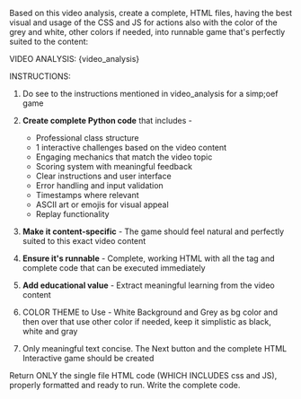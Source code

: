 Based on this video analysis, create a complete, HTML files, having the best visual and usage of the CSS and JS for actions also with the color of the grey and white, other colors if needed, into runnable game that's perfectly suited to the content:

VIDEO ANALYSIS:
{video_analysis}

INSTRUCTIONS:
1. Do see to the instructions mentioned in video_analysis for a simp;oef game
        
2. **Create complete Python code** that includes -
   - Professional class structure
   - 1 interactive challenges based on the video content
   - Engaging mechanics that match the video topic
   - Scoring system with meaningful feedback
   - Clear instructions and user interface
   - Error handling and input validation
   - Timestamps where relevant
   - ASCII art or emojis for visual appeal
   - Replay functionality
        
3. **Make it content-specific** - The game should feel natural and perfectly suited to this exact video content
        
4. **Ensure it's runnable** - Complete, working HTML with all the tag and complete code that can be executed immediately
        
5. **Add educational value** - Extract meaningful learning from the video content

6. COLOR THEME to Use - White Background and Grey as bg color and then over that use other color if needed, keep it simplistic as black, white and gray

7. Only meaningful text concise. The Next button and the complete HTML Interactive game should be created
        
Return ONLY the single file HTML code (WHICH INCLUDES css and JS), properly formatted and ready to run. Write the complete code.